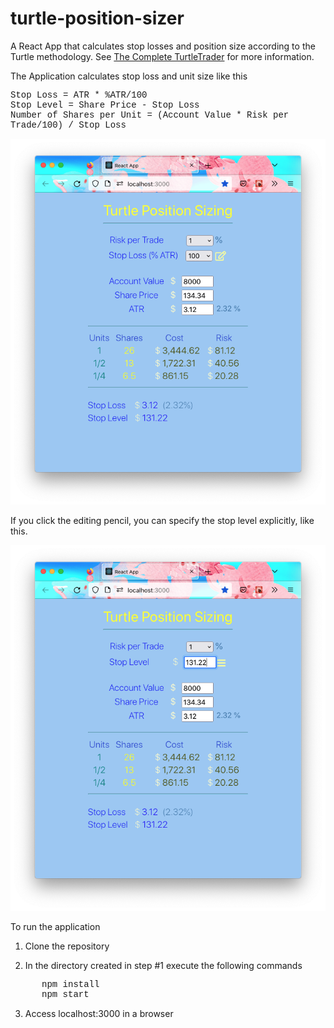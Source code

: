 # turtle-position-sizer
A React App that calculates stop losses and position size according to the Turtle methodology. See [The Complete TurtleTrader](https://www.amazon.com/Complete-TurtleTrader-Investors-Overnight-Millionaires/dp/0061241717) for more information.

The Application calculates stop loss and unit size like this

<p style="font-family: courier">
	Stop Loss = ATR * %ATR/100<br/>
	Stop Level = Share Price - Stop Loss<br/>
	Number of Shares per Unit = (Account Value * Risk per Trade/100) / Stop Loss<br/>
</p>

<img src='./public/app-1.png'></img>

If you click the editing pencil, you can specify the stop level explicitly, like this.

<img src='./public/app-2.png'></img>

To run the application

1. Clone the repository

2. In the directory created in step #1 execute the following commands

<div style="margin-left: 50px">
	<p style="font-family: courier">npm install
	<br/>
	<span style="font-family: courier">npm start</span>
	</p>
</div>

3. Access localhost:3000 in a browser

